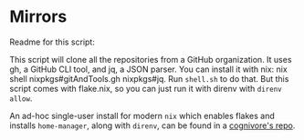 # Mirrors

Readme for this script:

This script will clone all the repositories from a GitHub organization.
It uses gh, a GitHub CLI tool, and jq, a JSON parser.
You can install it with nix: nix shell nixpkgs#gitAndTools.gh nixpkgs#jq. Run `shell.sh` to do that.
But this script comes with flake.nix, so you can just run it with direnv with `direnv allow`.

An ad-hoc single-user install for modern `nix` which enables flakes and installs `home-manager`, along with `direnv`, can be found in a [cognivore's repo](https://github.com/cognivore/nix-home).


